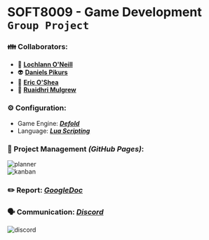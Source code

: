 <!--https://github.com/darsaveli/Readme-Markdown-Syntax-->
<!--https://github.com/ikatyang/emoji-cheat-sheet/blob/master/README.md-->

# SOFT8009 - Game Development `Group Project`
### :family: Collaborators:
* :clown_face: **[Lochlann O'Neill](https://github.com/lochlannoneill)**  
* :alien: **[Daniels Pikurs](https://github.com/danielspikurs)**  
* :japanese_goblin: **[Eric O'Shea](https://github.com/ericosheacork)**  
* :robot: **[Ruaidhri Mulgrew](https://github.com/RuaidhriMulgrew)**  

### :gear: Configuration:
* Game Engine: ***[Defold](https://defold.com/)***  
* Language: ***[Lua Scripting](https://www.lua.org/)***  

<!--
***

### Collaboration:
* Report: ***[GoogleDoc](https://docs.google.com/document/d/1LDDofAmBIzmuovxZfRPw5pQWtj--uftGkp9igMtl8As/edit?usp=sharing)***
* Project Management: ~~***[Monday.com](https://lochlannoneill.monday.com/boards/3393810677)***~~ ***GitHub Projects***
* Communication: ***[Discord](https://discord.gg/SKTmfVWEtJ)***
-->

### :calendar: Project Management ***(GitHub Pages)***: 
![planner](https://github.com/lochlannoneill/SOFT8009-Game-Development/blob/main/Report/Screenshots/Planner.PNG?raw=true)  
![kanban](https://github.com/lochlannoneill/SOFT8009-Game-Development/blob/main/Report/Screenshots/Kanban.PNG?raw=true)  

### :pencil2: Report: ***[GoogleDoc](https://docs.google.com/document/d/1LDDofAmBIzmuovxZfRPw5pQWtj--uftGkp9igMtl8As/edit?usp=sharing)***

### :speaking_head: Communication: ***[Discord](https://discord.gg/SKTmfVWEtJ)***
![discord](https://github.com/lochlannoneill/SOFT8009-Game-Development/blob/main/Report/Screenshots/discord.PNG?raw=true)  

